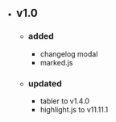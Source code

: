 
* ## **v1.0**
  * ### added
    * changelog modal
    * marked.js
  * ### updated
    * tabler to v1.4.0
    * highlight.js to v11.11.1